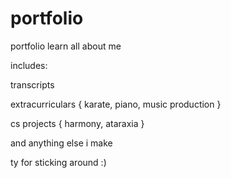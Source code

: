# portfolio
portfolio
learn all about me

includes:

transcripts

extracurriculars { karate, piano, music production }

cs projects { harmony, ataraxia }

and anything else i make

ty for sticking around :)
